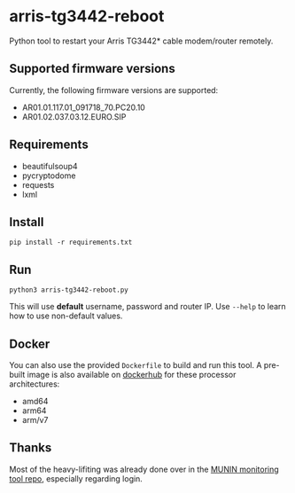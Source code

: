 # arris-tg3442-reboot
Python tool to restart your Arris TG3442* cable modem/router remotely.

## Supported firmware versions
Currently, the following firmware versions are supported:
 * AR01.01.117.01_091718_70.PC20.10
 * AR01.02.037.03.12.EURO.SIP

## Requirements
* beautifulsoup4
* pycryptodome
* requests
* lxml

## Install
`pip install -r requirements.txt`

## Run
`python3 arris-tg3442-reboot.py`

This will use **default** username, password and router IP.
Use `--help` to learn how to use non-default values.

## Docker
You can also use the provided `Dockerfile` to build and run this tool. A pre-built image is also available on [dockerhub](https://hub.docker.com/r/floriang89/arris-tg3442-reboot/tags) for these processor architectures:
 * amd64
 * arm64
 * arm/v7

## Thanks
Most of the heavy-lifiting was already done over in the [MUNIN monitoring tool repo](https://github.com/munin-monitoring/contrib/blob/master/plugins/router/arris-tg3442), especially regarding login.